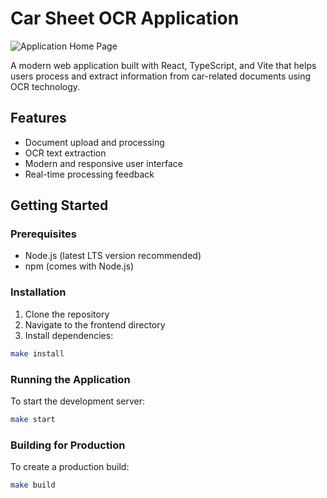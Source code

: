 # Car Sheet OCR Application

![Application Home Page](./public/app_home_page.png)


A modern web application built with React, TypeScript, and Vite that helps users process and extract information from car-related documents using OCR technology.

## Features
- Document upload and processing
- OCR text extraction
- Modern and responsive user interface
- Real-time processing feedback

## Getting Started

### Prerequisites
- Node.js (latest LTS version recommended)
- npm (comes with Node.js)

### Installation
1. Clone the repository
2. Navigate to the frontend directory
3. Install dependencies:
```bash
make install
```

### Running the Application
To start the development server:
```bash
make start
```

### Building for Production
To create a production build:
```bash
make build
```
